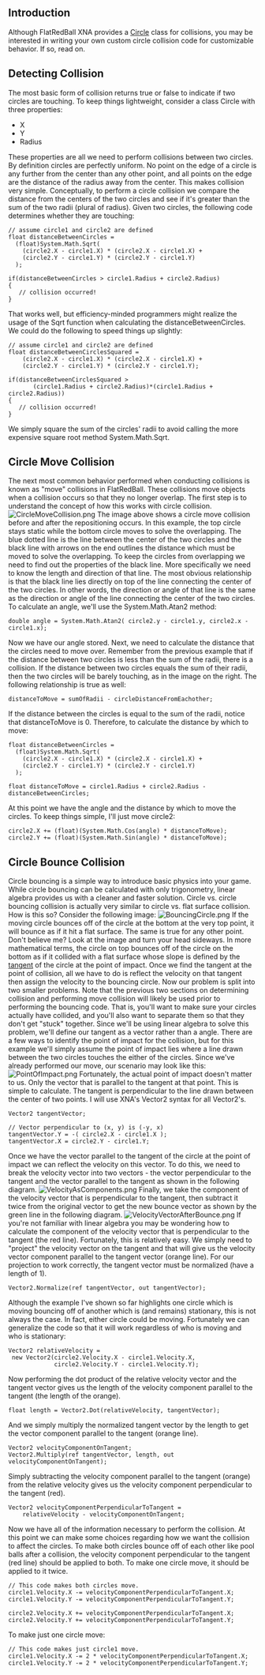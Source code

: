 ## Introduction

Although FlatRedBall XNA provides a [Circle](/frb/docs/index.php?title=FlatRedBall.Math.Geometry.Circle "FlatRedBall.Math.Geometry.Circle") class for collisions, you may be interested in writing your own custom circle collision code for customizable behavior. If so, read on.

## Detecting Collision

The most basic form of collision returns true or false to indicate if two circles are touching. To keep things lightweight, consider a class Circle with three properties:

-   X
-   Y
-   Radius

These properties are all we need to perform collisions between two circles. By definition circles are perfectly uniform. No point on the edge of a circle is any further from the center than any other point, and all points on the edge are the distance of the radius away from the center. This makes collision very simple. Conceptually, to perform a circle collision we compare the distance from the centers of the two circles and see if it's greater than the sum of the two radii (plural of radius). Given two circles, the following code determines whether they are touching:

    // assume circle1 and circle2 are defined
    float distanceBetweenCircles = 
      (float)System.Math.Sqrt(
        (circle2.X - circle1.X) * (circle2.X - circle1.X) + 
        (circle2.Y - circle1.Y) * (circle2.Y - circle1.Y)
      );

    if(distanceBetweenCircles > circle1.Radius + circle2.Radius)
    {
       // collision occurred!
    }

That works well, but efficiency-minded programmers might realize the usage of the Sqrt function when calculating the distanceBetweenCircles. We could do the following to speed things up slightly:

    // assume circle1 and circle2 are defined
    float distanceBetweenCirclesSquared = 
        (circle2.X - circle1.X) * (circle2.X - circle1.X) + 
        (circle2.Y - circle1.Y) * (circle2.Y - circle1.Y);

    if(distanceBetweenCirclesSquared > 
           (circle1.Radius + circle2.Radius)*(circle1.Radius + circle2.Radius))
    {
       // collision occurred!
    }

We simply square the sum of the circles' radii to avoid calling the more expensive square root method System.Math.Sqrt.

## Circle Move Collision

The next most common behavior performed when conducting collisions is known as "move" collisions in FlatRedBall. These collisions move objects when a collision occurs so that they no longer overlap. The first step is to understand the concept of how this works with circle collision. ![CircleMoveCollision.png](/media/migrated_media-CircleMoveCollision.png) The image above shows a circle move collision before and after the repositioning occurs. In this example, the top circle stays static while the bottom circle moves to solve the overlapping. The blue dotted line is the line between the center of the two circles and the black line with arrows on the end outlines the distance which must be moved to solve the overlapping. To keep the circles from overlapping we need to find out the properties of the black line. More specifically we need to know the length and direction of that line. The most obvious relationship is that the black line lies directly on top of the line connecting the center of the two circles. In other words, the direction or angle of that line is the same as the direction or angle of the line connecting the center of the two circles. To calculate an angle, we'll use the System.Math.Atan2 method:

    double angle = System.Math.Atan2( circle2.y - circle1.y, circle2.x - circle1.x);

Now we have our angle stored. Next, we need to calculate the distance that the circles need to move over. Remember from the previous example that if the distance between two circles is less than the sum of the radii, there is a collision. If the distance between two circles equals the sum of their radii, then the two circles will be barely touching, as in the image on the right. The following relationship is true as well:

    distanceToMove = sumOfRadii - circleDistanceFromEachother;

If the distance between the circles is equal to the sum of the radii, notice that distanceToMove is 0. Therefore, to calculate the distance by which to move:

    float distanceBetweenCircles = 
      (float)System.Math.Sqrt(
        (circle2.X - circle1.X) * (circle2.X - circle1.X) + 
        (circle2.Y - circle1.Y) * (circle2.Y - circle1.Y)
      );

    float distanceToMove = circle1.Radius + circle2.Radius - distanceBetweenCircles;

At this point we have the angle and the distance by which to move the circles. To keep things simple, I'll just move circle2:

``` lang:c#
circle2.X += (float)(System.Math.Cos(angle) * distanceToMove);
circle2.Y += (float)(System.Math.Sin(angle) * distanceToMove);
```

## Circle Bounce Collision

Circle bouncing is a simple way to introduce basic physics into your game. While circle bouncing can be calculated with only trigonometry, linear algebra provides us with a cleaner and faster solution. Circle vs. circle bouncing collision is actually very similar to circle vs. flat surface collision. How is this so? Consider the following image: ![BouncingCircle.png](/media/migrated_media-BouncingCircle.png) If the moving circle bounces off of the circle at the bottom at the very top point, it will bounce as if it hit a flat surface. The same is true for any other point. Don't believe me? Look at the image and turn your head sideways. In more mathematical terms, the circle on top bounces off of the circle on the bottom as if it collided with a flat surface whose slope is defined by the [tangent](http://www.mathopenref.com/tangent.html) of the circle at the point of impact. Once we find the tangent at the point of collision, all we have to do is reflect the velocity on that tangent then assign the velocity to the bouncing circle. Now our problem is split into two smaller problems. Note that the previous two sections on determining collision and performing move collision will likely be used prior to performing the bouncing code. That is, you'll want to make sure your circles actually have collided, and you'll also want to separate them so that they don't get "stuck" together. Since we'll be using linear algebra to solve this problem, we'll define our tangent as a vector rather than a angle. There are a few ways to identify the point of impact for the collision, but for this example we'll simply assume the point of impact lies where a line drawn between the two circles touches the either of the circles. Since we've already performed our move, our scenario may look like this: ![PointOfImpact.png](/media/migrated_media-PointOfImpact.png) Fortunately, the actual point of impact doesn't matter to us. Only the vector that is parallel to the tangent at that point. This is simple to calculate. The tangent is perpendicular to the line drawn between the center of two points. I will use XNA's Vector2 syntax for all Vector2's.

    Vector2 tangentVector;

    // Vector perpendicular to (x, y) is (-y, x)
    tangentVector.Y = -( circle2.X - circle1.X );
    tangentVector.X = circle2.Y - circle1.Y;

Once we have the vector parallel to the tangent of the circle at the point of impact we can reflect the velocity on this vector. To do this, we need to break the velocity vector into two vectors - the vector perpendicular to the tangent and the vector parallel to the tangent as shown in the following diagram. ![VelocityAsComponents.png](/media/migrated_media-VelocityAsComponents.png) Finally, we take the component of the velocity vector that is perpendicular to the tangent, then subtract it twice from the original vector to get the new bounce vector as shown by the green line in the following diagram. ![VelocityVectorAfterBounce.png](/media/migrated_media-VelocityVectorAfterBounce.png) If you're not familiar with linear algebra you may be wondering how to calculate the component of the velocity vector that is perpendicular to the tangent (the red line). Fortunately, this is relatively easy. We simply need to "project" the velocity vector on the tangent and that will give us the velocity vector component parallel to the tangent vector (orange line). For our projection to work correctly, the tangent vector must be normalized (have a length of 1).

    Vector2.Normalize(ref tangentVector, out tangentVector);

Although the example I've shown so far highlights one circle which is moving bouncing off of another which is (and remains) stationary, this is not always the case. In fact, either circle could be moving. Fortunately we can generalize the code so that it will work regardless of who is moving and who is stationary:

    Vector2 relativeVelocity = 
     new Vector2(circle2.Velocity.X - circle1.Velocity.X, 
                 circle2.Velocity.Y - circle1.Velocity.Y);

Now performing the dot product of the relative velocity vector and the tangent vector gives us the length of the velocity component parallel to the tangent (the length of the orange).

    float length = Vector2.Dot(relativeVelocity, tangentVector);

And we simply multiply the normalized tangent vector by the length to get the vector component parallel to the tangent (orange line).

    Vector2 velocityComponentOnTangent;
    Vector2.Multiply(ref tangentVector, length, out velocityComponentOnTangent);

Simply subtracting the velocity component parallel to the tangent (orange) from the relative velocity gives us the velocity component perpendicular to the tangent (red).

    Vector2 velocityComponentPerpendicularToTangent =
        relativeVelocity - velocityComponentOnTangent;

Now we have all of the information necessary to perform the collision. At this point we can make some choices regarding how we want the collision to affect the circles. To make both circles bounce off of each other like pool balls after a collision, the velocity component perpendicular to the tangent (red line) should be applied to both. To make one circle move, it should be applied to it twice.

    // This code makes both circles move.
    circle1.Velocity.X -= velocityComponentPerpendicularToTangent.X;
    circle1.Velocity.Y -= velocityComponentPerpendicularToTangent.Y;

    circle2.Velocity.X += velocityComponentPerpendicularToTangent.X;
    circle2.Velocity.Y += velocityComponentPerpendicularToTangent.Y;

To make just one circle move:

    // This code makes just circle1 move.
    circle1.Velocity.X -= 2 * velocityComponentPerpendicularToTangent.X;
    circle1.Velocity.Y -= 2 * velocityComponentPerpendicularToTangent.Y;

 
